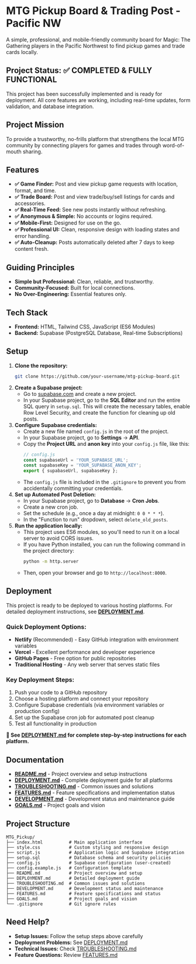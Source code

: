 # MTG Pickup Board & Trading Post - Pacific NW

A simple, professional, and mobile-friendly community board for Magic: The Gathering players in the Pacific Northwest to find pickup games and trade cards locally.

## Project Status: ✅ COMPLETED & FULLY FUNCTIONAL

This project has been successfully implemented and is ready for deployment. All core features are working, including real-time updates, form validation, and database integration.

## Project Mission

To provide a trustworthy, no-frills platform that strengthens the local MTG community by connecting players for games and trades through word-of-mouth sharing.

## Features

*   **✅ Game Finder:** Post and view pickup game requests with location, format, and time.
*   **✅ Trade Board:** Post and view trade/buy/sell listings for cards and accessories.
*   **✅ Real-Time Feed:** See new posts instantly without refreshing.
*   **✅ Anonymous & Simple:** No accounts or logins required.
*   **✅ Mobile-First:** Designed for use on the go.
*   **✅ Professional UI:** Clean, responsive design with loading states and error handling.
*   **✅ Auto-Cleanup:** Posts automatically deleted after 7 days to keep content fresh.

## Guiding Principles

*   **Simple but Professional:** Clean, reliable, and trustworthy.
*   **Community-Focused:** Built for local connections.
*   **No Over-Engineering:** Essential features only.

## Tech Stack

*   **Frontend:** HTML, Tailwind CSS, JavaScript (ES6 Modules)
*   **Backend:** Supabase (PostgreSQL Database, Real-time Subscriptions)

## Setup

1.  **Clone the repository:**
    ```bash
    git clone https://github.com/your-username/mtg-pickup-board.git
    ```
2.  **Create a Supabase project:**
    *   Go to [supabase.com](https://supabase.com/) and create a new project.
    *   In your Supabase project, go to the **SQL Editor** and run the entire SQL query in `setup.sql`. This will create the necessary tables, enable Row Level Security, and create the function for cleaning up old posts.
3.  **Configure Supabase credentials:**
    *   Create a new file named `config.js` in the root of the project.
    *   In your Supabase project, go to **Settings** -> **API**.
    *   Copy the **Project URL** and **anon key** into your `config.js` file, like this:
        ```javascript
        // config.js
        const supabaseUrl = 'YOUR_SUPABASE_URL';
        const supabaseKey = 'YOUR_SUPABASE_ANON_KEY';
        export { supabaseUrl, supabaseKey };
        ```
    *   The `config.js` file is included in the `.gitignore` to prevent you from accidentally committing your credentials.
4.  **Set up Automated Post Deletion:**
    *   In your Supabase project, go to **Database** -> **Cron Jobs**.
    *   Create a new cron job.
    *   Set the schedule (e.g., once a day at midnight: `0 0 * * *`).
    *   In the "Function to run" dropdown, select `delete_old_posts`.
5.  **Run the application locally:**
    *   This project uses ES6 modules, so you'll need to run it on a local server to avoid CORS issues.
    *   If you have Python installed, you can run the following command in the project directory:
        ```bash
        python -m http.server
        ```
    *   Then, open your browser and go to `http://localhost:8000`.

## Deployment

This project is ready to be deployed to various hosting platforms. For detailed deployment instructions, see **[DEPLOYMENT.md](DEPLOYMENT.md)**.

### Quick Deployment Options:
- **Netlify** (Recommended) - Easy GitHub integration with environment variables
- **Vercel** - Excellent performance and developer experience  
- **GitHub Pages** - Free option for public repositories
- **Traditional Hosting** - Any web server that serves static files

### Key Deployment Steps:
1. Push your code to a GitHub repository
2. Choose a hosting platform and connect your repository
3. Configure Supabase credentials (via environment variables or production config)
4. Set up the Supabase cron job for automated post cleanup
5. Test all functionality in production

**📖 See [DEPLOYMENT.md](DEPLOYMENT.md) for complete step-by-step instructions for each platform.**

## Documentation

- **[README.md](README.md)** - Project overview and setup instructions
- **[DEPLOYMENT.md](DEPLOYMENT.md)** - Complete deployment guide for all platforms
- **[TROUBLESHOOTING.md](TROUBLESHOOTING.md)** - Common issues and solutions
- **[FEATURES.md](FEATURES.md)** - Feature specifications and implementation status
- **[DEVELOPMENT.md](DEVELOPMENT.md)** - Development status and maintenance guide
- **[GOALS.md](GOALS.md)** - Project goals and vision

## Project Structure

```
MTG_Pickup/
├── index.html          # Main application interface
├── style.css           # Custom styling and responsive design
├── script.js           # Application logic and Supabase integration
├── setup.sql           # Database schema and security policies
├── config.js           # Supabase configuration (user-created)
├── config.example.js   # Configuration template
├── README.md           # Project overview and setup
├── DEPLOYMENT.md       # Detailed deployment guide
├── TROUBLESHOOTING.md  # Common issues and solutions
├── DEVELOPMENT.md      # Development status and maintenance
├── FEATURES.md         # Feature specifications and status
├── GOALS.md            # Project goals and vision
└── .gitignore          # Git ignore rules
```

## Need Help?

- **Setup Issues:** Follow the setup steps above carefully
- **Deployment Problems:** See [DEPLOYMENT.md](DEPLOYMENT.md)
- **Technical Issues:** Check [TROUBLESHOOTING.md](TROUBLESHOOTING.md)
- **Feature Questions:** Review [FEATURES.md](FEATURES.md)
